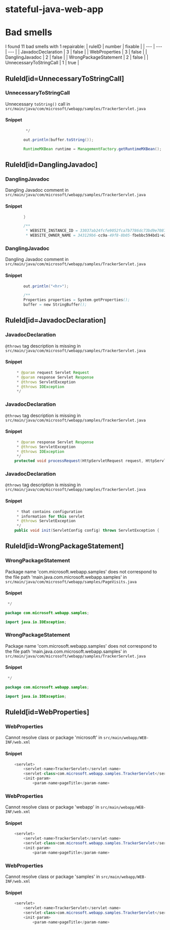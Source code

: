 # stateful-java-web-app 
 
# Bad smells
I found 11 bad smells with 1 repairable:
| ruleID | number | fixable |
| --- | --- | --- |
| JavadocDeclaration | 3 | false |
| WebProperties | 3 | false |
| DanglingJavadoc | 2 | false |
| WrongPackageStatement | 2 | false |
| UnnecessaryToStringCall | 1 | true |
## RuleId[id=UnnecessaryToStringCall]
### UnnecessaryToStringCall
Unnecessary `toString()` call
in `src/main/java/com/microsoft/webapp/samples/TrackerServlet.java`
#### Snippet
```java
         */

        out.println(buffer.toString());

        RuntimeMXBean runtime = ManagementFactory.getRuntimeMXBean();
```

## RuleId[id=DanglingJavadoc]
### DanglingJavadoc
Dangling Javadoc comment
in `src/main/java/com/microsoft/webapp/samples/TrackerServlet.java`
#### Snippet
```java
        }

        /**
         * WEBSITE_INSTANCE_ID = 33037ab24fcfe9052fca7b7786dc73bd9e70878172511068a5b343b2afee0f8b
         * WEBSITE_OWNER_NAME = 343129b6-cc9a-49f8-8b05-fbebbc594bd1+e2e-java-se-WestUSwebspace
```

### DanglingJavadoc
Dangling Javadoc comment
in `src/main/java/com/microsoft/webapp/samples/TrackerServlet.java`
#### Snippet
```java
        out.println("<hr>");

        /**
        Properties properties = System.getProperties();
        buffer = new StringBuffer();
```

## RuleId[id=JavadocDeclaration]
### JavadocDeclaration
`@throws` tag description is missing
in `src/main/java/com/microsoft/webapp/samples/TrackerServlet.java`
#### Snippet
```java
     * @param request Servlet Request
     * @param response Servlet Response
     * @throws ServletException
     * @throws IOException
     */
```

### JavadocDeclaration
`@throws` tag description is missing
in `src/main/java/com/microsoft/webapp/samples/TrackerServlet.java`
#### Snippet
```java
     * @param response Servlet Response
     * @throws ServletException
     * @throws IOException
     */
    protected void processRequest(HttpServletRequest request, HttpServletResponse response)
```

### JavadocDeclaration
`@throws` tag description is missing
in `src/main/java/com/microsoft/webapp/samples/TrackerServlet.java`
#### Snippet
```java
     * that contains configuration
     * information for this servlet
     * @throws ServletException
     */
    public void init(ServletConfig config) throws ServletException {
```

## RuleId[id=WrongPackageStatement]
### WrongPackageStatement
Package name 'com.microsoft.webapp.samples' does not correspond to the file path 'main.java.com.microsoft.webapp.samples'
in `src/main/java/com/microsoft/webapp/samples/PageVisits.java`
#### Snippet
```java
 */

package com.microsoft.webapp.samples;

import java.io.IOException;
```

### WrongPackageStatement
Package name 'com.microsoft.webapp.samples' does not correspond to the file path 'main.java.com.microsoft.webapp.samples'
in `src/main/java/com/microsoft/webapp/samples/TrackerServlet.java`
#### Snippet
```java
 */

package com.microsoft.webapp.samples;

import java.io.IOException;
```

## RuleId[id=WebProperties]
### WebProperties
Cannot resolve class or package 'microsoft'
in `src/main/webapp/WEB-INF/web.xml`
#### Snippet
```java
    <servlet>
        <servlet-name>TrackerServlet</servlet-name>
        <servlet-class>com.microsoft.webapp.samples.TrackerServlet</servlet-class>
        <init-param>
            <param-name>pageTitle</param-name>
```

### WebProperties
Cannot resolve class or package 'webapp'
in `src/main/webapp/WEB-INF/web.xml`
#### Snippet
```java
    <servlet>
        <servlet-name>TrackerServlet</servlet-name>
        <servlet-class>com.microsoft.webapp.samples.TrackerServlet</servlet-class>
        <init-param>
            <param-name>pageTitle</param-name>
```

### WebProperties
Cannot resolve class or package 'samples'
in `src/main/webapp/WEB-INF/web.xml`
#### Snippet
```java
    <servlet>
        <servlet-name>TrackerServlet</servlet-name>
        <servlet-class>com.microsoft.webapp.samples.TrackerServlet</servlet-class>
        <init-param>
            <param-name>pageTitle</param-name>
```

